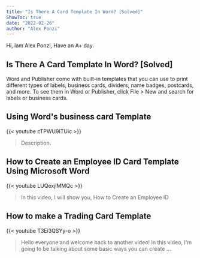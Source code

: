 ```yaml
---
title: "Is There A Card Template In Word? [Solved]"
ShowToc: true 
date: "2022-02-26"
author: "Alex Ponzi" 
---
```


Hi, iam Alex Ponzi, Have an A+ day.
## Is There A Card Template In Word? [Solved]
Word and Publisher come with built-in templates that you can use to print different types of labels, business cards, dividers, name badges, postcards, and more. To see them in Word or Publisher, click File > New and search for labels or business cards.

## Using Word's business card Template
{{< youtube cTPWU9ITUic >}}
>Description.

## How to Create an Employee ID Card Template Using Microsoft Word
{{< youtube LUQexjlMMQc >}}
>In this video, I will show you, How to Create an Employee ID 

## How to make a Trading Card Template
{{< youtube T3Ei3QSYy-o >}}
>Hello everyone and welcome back to another video! In this video, I'm going to be talking about some basic ways you can create ...

